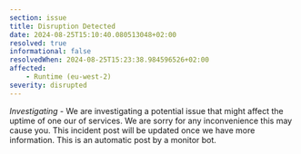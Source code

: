 ```yaml
---
section: issue
title: Disruption Detected
date: 2024-08-25T15:10:40.080513048+02:00
resolved: true
informational: false
resolvedWhen: 2024-08-25T15:23:38.984596526+02:00
affected:
    - Runtime (eu-west-2)
severity: disrupted
---
```

*Investigating* - We are investigating a potential issue that might affect the uptime of one our of services. We are sorry for any inconvenience this may cause you. This incident post will be updated once we have more information.
This is an automatic post by a monitor bot.